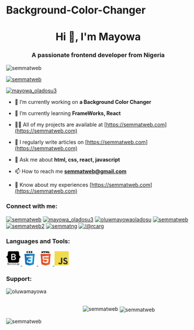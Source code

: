 # Background-Color-Changer
<h1 align="center">Hi 👋, I'm Mayowa</h1>
<h3 align="center">A passionate frontend developer from Nigeria</h3>

<p align="left"> <img src="https://komarev.com/ghpvc/?username=semmatweb&label=Profile%20views&color=0e75b6&style=flat" alt="semmatweb" /> </p>

<p align="left"> <a href="https://github.com/ryo-ma/github-profile-trophy"><img src="https://github-profile-trophy.vercel.app/?username=semmatweb" alt="semmatweb" /></a> </p>

<p align="left"> <a href="https://twitter.com/mayowa_oladosu3" target="blank"><img src="https://img.shields.io/twitter/follow/mayowa_oladosu3?logo=twitter&style=for-the-badge" alt="mayowa_oladosu3" /></a> </p>

- 🔭 I’m currently working on **a Background Color Changer**

- 🌱 I’m currently learning **FrameWorks, React**

- 👨‍💻 All of my projects are available at [https://semmatweb.com](https://semmatweb.com)

- 📝 I regularly write articles on [https://semmatweb.com](https://semmatweb.com)

- 💬 Ask me about **html, css, react, javascript**

- 📫 How to reach me **semmatweb@gmail.com**

- 📄 Know about my experiences [https://semmatweb.com](https://semmatweb.com)

<h3 align="left">Connect with me:</h3>
<p align="left">
<a href="https://codepen.io/semmatweb" target="blank"><img align="center" src="https://raw.githubusercontent.com/rahuldkjain/github-profile-readme-generator/master/src/images/icons/Social/codepen.svg" alt="semmatweb" height="30" width="40" /></a>
<a href="https://twitter.com/mayowa_oladosu3" target="blank"><img align="center" src="https://raw.githubusercontent.com/rahuldkjain/github-profile-readme-generator/master/src/images/icons/Social/twitter.svg" alt="mayowa_oladosu3" height="30" width="40" /></a>
<a href="https://linkedin.com/in/oluwmayowaoladosu" target="blank"><img align="center" src="https://raw.githubusercontent.com/rahuldkjain/github-profile-readme-generator/master/src/images/icons/Social/linked-in-alt.svg" alt="oluwmayowaoladosu" height="30" width="40" /></a>
<a href="https://stackoverflow.com/users/semmatweb" target="blank"><img align="center" src="https://raw.githubusercontent.com/rahuldkjain/github-profile-readme-generator/master/src/images/icons/Social/stack-overflow.svg" alt="semmatweb" height="30" width="40" /></a>
<a href="https://fb.com/semmatweb2" target="blank"><img align="center" src="https://raw.githubusercontent.com/rahuldkjain/github-profile-readme-generator/master/src/images/icons/Social/facebook.svg" alt="semmatweb2" height="30" width="40" /></a>
<a href="https://instagram.com/semmatng" target="blank"><img align="center" src="https://raw.githubusercontent.com/rahuldkjain/github-profile-readme-generator/master/src/images/icons/Social/instagram.svg" alt="semmatng" height="30" width="40" /></a>
<a href="https://www.youtube.com/c//@rcarg" target="blank"><img align="center" src="https://raw.githubusercontent.com/rahuldkjain/github-profile-readme-generator/master/src/images/icons/Social/youtube.svg" alt="/@rcarg" height="30" width="40" /></a>
</p>

<h3 align="left">Languages and Tools:</h3>
<p align="left"> <a href="https://getbootstrap.com" target="_blank" rel="noreferrer"> <img src="https://raw.githubusercontent.com/devicons/devicon/master/icons/bootstrap/bootstrap-plain-wordmark.svg" alt="bootstrap" width="40" height="40"/> </a> <a href="https://www.w3schools.com/css/" target="_blank" rel="noreferrer"> <img src="https://raw.githubusercontent.com/devicons/devicon/master/icons/css3/css3-original-wordmark.svg" alt="css3" width="40" height="40"/> </a> <a href="https://www.w3.org/html/" target="_blank" rel="noreferrer"> <img src="https://raw.githubusercontent.com/devicons/devicon/master/icons/html5/html5-original-wordmark.svg" alt="html5" width="40" height="40"/> </a> <a href="https://developer.mozilla.org/en-US/docs/Web/JavaScript" target="_blank" rel="noreferrer"> <img src="https://raw.githubusercontent.com/devicons/devicon/master/icons/javascript/javascript-original.svg" alt="javascript" width="40" height="40"/> </a> </p>

<h3 align="left">Support:</h3>
<p><a href="https://www.buymeacoffee.com/oluwamayowa"> <img align="left" src="https://cdn.buymeacoffee.com/buttons/v2/default-yellow.png" height="50" width="210" alt="oluwamayowa" /></a></p><br><br>

<p><img align="left" src="https://github-readme-stats.vercel.app/api/top-langs?username=semmatweb&show_icons=true&locale=en&layout=compact" alt="semmatweb" /></p>

<p>&nbsp;<img align="center" src="https://github-readme-stats.vercel.app/api?username=semmatweb&show_icons=true&locale=en" alt="semmatweb" /></p>

<p><img align="center" src="https://github-readme-streak-stats.herokuapp.com/?user=semmatweb&" alt="semmatweb" /></p>
